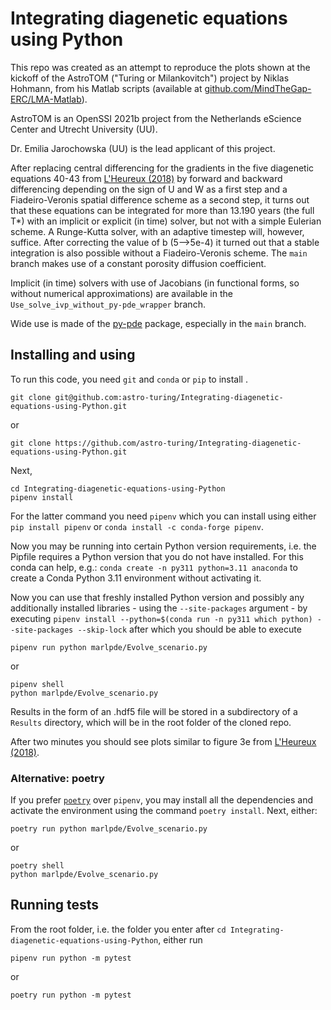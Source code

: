 # Integrating diagenetic equations using Python

This repo was created as an attempt to reproduce the plots shown at the kickoff of the AstroTOM ("Turing or Milankovitch") project by Niklas Hohmann, from his Matlab scripts (available at [github.com/MindTheGap-ERC/LMA-Matlab](https://github.com/MindTheGap-ERC/LMA-Matlab)). 

AstroTOM is an OpenSSI 2021b project from the Netherlands eScience Center and Utrecht University (UU).

Dr. Emilia Jarochowska (UU) is the lead applicant of this project.

After replacing central differencing for the gradients in the five diagenetic equations 40-43 from [L'Heureux (2018)](https://www.hindawi.com/journals/geofluids/2018/4968315/) by forward and backward differencing depending on the sign of U and W as a first step and a Fiadeiro-Veronis spatial difference scheme as a second step, it turns out that these equations can be integrated for more than 13.190 years (the full T*) with an implicit or explicit (in time) solver, but not with a simple Eulerian scheme. A Runge-Kutta solver, with an adaptive timestep will, however, suffice.
After correcting the value of b (5-->5e-4) it turned out that a stable integration is also possible without a Fiadeiro-Veronis scheme. The `main` branch makes use of a constant porosity diffusion coefficient.

Implicit (in time) solvers with use of Jacobians (in functional forms, so without numerical approximations) are available in the `Use_solve_ivp_without_py-pde_wrapper` branch.

Wide use is made of the [py-pde](https://py-pde.readthedocs.io/en/latest/) package, especially in the `main` branch.

## Installing and using
To run this code, you need `git` and `conda` or `pip` to install .
```
git clone git@github.com:astro-turing/Integrating-diagenetic-equations-using-Python.git
```
or 
```
git clone https://github.com/astro-turing/Integrating-diagenetic-equations-using-Python.git
```
Next,
```
cd Integrating-diagenetic-equations-using-Python
pipenv install
```

For the latter command you need `pipenv` which you can install
using either
`pip install pipenv`
or
`conda install -c conda-forge pipenv`.

Now you may be running into certain Python version requirements, i.e. the Pipfile requires a Python version that you do not have installed. For this conda can help, e.g.:
`conda create -n py311 python=3.11 anaconda` to create a Conda Python 3.11 environment without activating it.

Now you can use that freshly installed Python version and possibly any additionally installed libraries - using the `--site-packages` argument - by executing `pipenv install --python=$(conda run -n py311 which python) --site-packages --skip-lock` after which you should be able to execute

```
pipenv run python marlpde/Evolve_scenario.py
```
or

```
pipenv shell
python marlpde/Evolve_scenario.py
```
Results in the form of an .hdf5 file will be stored in a subdirectory of a `Results` directory, which will be in the root folder of the cloned repo.

After two minutes you should see plots similar to figure 3e from [L'Heureux (2018)](https://www.hindawi.com/journals/geofluids/2018/4968315/).

### Alternative: poetry
If you prefer [`poetry`](https://python-poetry.org/) over `pipenv`, you may install all the dependencies and activate the environment using the command `poetry install`. Next, either:

```
poetry run python marlpde/Evolve_scenario.py
```
or

```
poetry shell
python marlpde/Evolve_scenario.py
```

## Running tests

From the root folder, i.e. the folder you enter after `cd Integrating-diagenetic-equations-using-Python`, either run
```
pipenv run python -m pytest
```
or

```
poetry run python -m pytest
```


